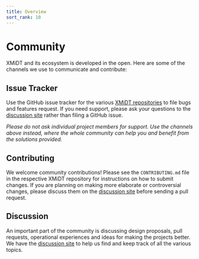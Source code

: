 ```yaml
---
title: Overview
sort_rank: 10
---
```


# Community
XMiDT and its ecosystem is developed in the open.  Here are some of the 
channels we use to communicate and contribute:


## Issue Tracker
Use the GitHub issue tracker for the various [XMiDT repositories](http://github.com/xmidt-org)
to file bugs and features request.  If you need support, please ask your questions
to the [discussion site](https://github.com/xmidt-org/xmidt/discussions) rather than filing a GitHub issue.

*Please do not ask individual project members for support. Use the channels
above instead, where the whole community can help you and benefit from the
solutions provided.*

## Contributing

We welcome community contributions! Please see the `CONTRIBUTING.md` file in
the respective XMiDT repository for instructions on how to submit changes. If
you are planning on making more elaborate or controversial changes, please
discuss them on the [discussion site](https://github.com/xmidt-org/xmidt/discussions) before
sending a pull request.

## Discussion

An important part of the community is discussing design proposals, pull requests,
operational experiences and ideas for making the projects better.  We have
the [discussion site](https://github.com/xmidt-org/xmidt/discussions) to help us find and keep track
of all the various topics.
